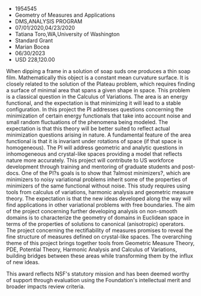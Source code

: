 
* 1954545
* Geometry of Measures and Applications
* DMS,ANALYSIS PROGRAM
* 07/01/2020,04/23/2020
* Tatiana Toro,WA,University of Washington
* Standard Grant
* Marian Bocea
* 06/30/2023
* USD 228,120.00

When dipping a frame in a solution of soap suds one produces a thin soap film.
Mathematically this object is a constant mean curvature surface. It is closely
related to the solution of the Plateau problem, which requires finding a surface
of minimal area that spans a given shape in space. This problem is a classical
question in the Calculus of Variations. The area is an energy functional, and
the expectation is that minimizing it will lead to a stable configuration. In
this project the PI addresses questions concerning the minimization of certain
energy functionals that take into account noise and small random fluctuations of
the phenomena being modeled. The expectation is that this theory will be better
suited to reflect actual minimization questions arising in nature. A fundamental
feature of the area functional is that it is invariant under rotations of space
(if that space is homogeneous). The PI will address geometric and analytic
questions in inhomogeneous and crystal-like spaces providing a model that
reflects nature more accurately. This project will contribute to US workforce
development through training and mentoring of graduate students and post-docs.
One of the PI?s goals is to show that ?almost minimizers?, which are minimizers
to noisy variational problems inherit some of the properties of minimizers of
the same functional without noise. This study requires using tools from calculus
of variations, harmonic analysis and geometric measure theory. The expectation
is that the new ideas developed along the way will find applications in other
variational problems with free boundaries. The aim of the project concerning
further developing analysis on non-smooth domains is to characterize the
geometry of domains in Euclidean space in terms of the properties of solutions
to canonical (anisotropic) operators. The project concerning the rectifiability
of measures promises to reveal the fine structure of measures defined on
crystal-like spaces. The overarching theme of this project brings together tools
from Geometric Measure Theory, PDE, Potential Theory, Harmonic Analysis and
Calculus of Variations, building bridges between these areas while transforming
them by the influx of new ideas.

This award reflects NSF's statutory mission and has been deemed worthy of
support through evaluation using the Foundation's intellectual merit and broader
impacts review criteria.

